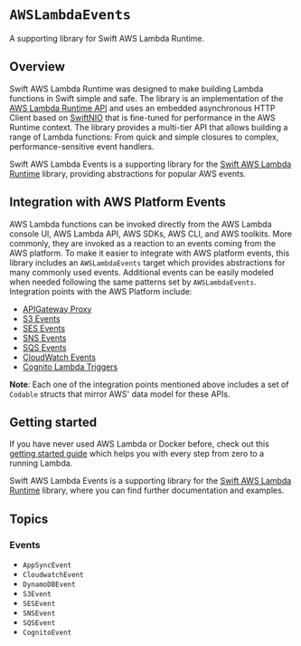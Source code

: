 # ``AWSLambdaEvents``

A supporting library for Swift AWS Lambda Runtime.

## Overview

Swift AWS Lambda Runtime was designed to make building Lambda functions in Swift simple and safe. The library is an implementation of the [AWS Lambda Runtime API](https://docs.aws.amazon.com/lambda/latest/dg/runtimes-custom.html) and uses an embedded asynchronous HTTP Client based on [SwiftNIO](http://github.com/apple/swift-nio) that is fine-tuned for performance in the AWS Runtime context. The library provides a multi-tier API that allows building a range of Lambda functions: From quick and simple closures to complex, performance-sensitive event handlers.

Swift AWS Lambda Events is a supporting library for the [Swift AWS Lambda Runtime](http://github.com/swift-server/swift-aws-lambda-runtime) library, providing abstractions for popular AWS events.

## Integration with AWS Platform Events

AWS Lambda functions can be invoked directly from the AWS Lambda console UI, AWS Lambda API, AWS SDKs, AWS CLI, and AWS toolkits. More commonly, they are invoked as a reaction to an events coming from the AWS platform. To make it easier to integrate with AWS platform events, this library includes an `AWSLambdaEvents` target which provides abstractions for many commonly used events. Additional events can be easily modeled when needed following the same patterns set by `AWSLambdaEvents`. Integration points with the AWS Platform include:

* [APIGateway Proxy](https://docs.aws.amazon.com/lambda/latest/dg/services-apigateway.html)
* [S3 Events](https://docs.aws.amazon.com/lambda/latest/dg/with-s3.html)
* [SES Events](https://docs.aws.amazon.com/lambda/latest/dg/services-ses.html)
* [SNS Events](https://docs.aws.amazon.com/lambda/latest/dg/with-sns.html)
* [SQS Events](https://docs.aws.amazon.com/lambda/latest/dg/with-sqs.html)
* [CloudWatch Events](https://docs.aws.amazon.com/lambda/latest/dg/services-cloudwatchevents.html)
* [Cognito Lambda Triggers](https://docs.aws.amazon.com/cognito/latest/developerguide/cognito-user-identity-pools-working-with-aws-lambda-triggers.html)

**Note**: Each one of the integration points mentioned above includes a set of `Codable` structs that mirror AWS' data model for these APIs.

## Getting started

If you have never used AWS Lambda or Docker before, check out this [getting started guide](https://fabianfett.de/getting-started-with-swift-aws-lambda-runtime) which helps you with every step from zero to a running Lambda.

Swift AWS Lambda Events is a supporting library for the [Swift AWS Lambda Runtime](http://github.com/swift-server/swift-aws-lambda-runtime) library, where you can find further documentation and examples.

## Topics

### Events

- ``AppSyncEvent``
- ``CloudwatchEvent``
- ``DynamoDBEvent``
- ``S3Event``
- ``SESEvent``
- ``SNSEvent``
- ``SQSEvent``
- ``CognitoEvent``
